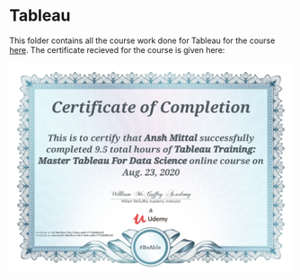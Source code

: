 # Tableau

This folder contains all the course work done for Tableau for the course [here](https://www.udemy.com/course/tableau-training-master-tableau-for-data-science/). The certificate recieved for the course is given here: 

<img src="https://github.com/AnshMittal1811/Tableau/blob/master/Certificate.jpg" alt="CertificationForTableau" width="512"/>

